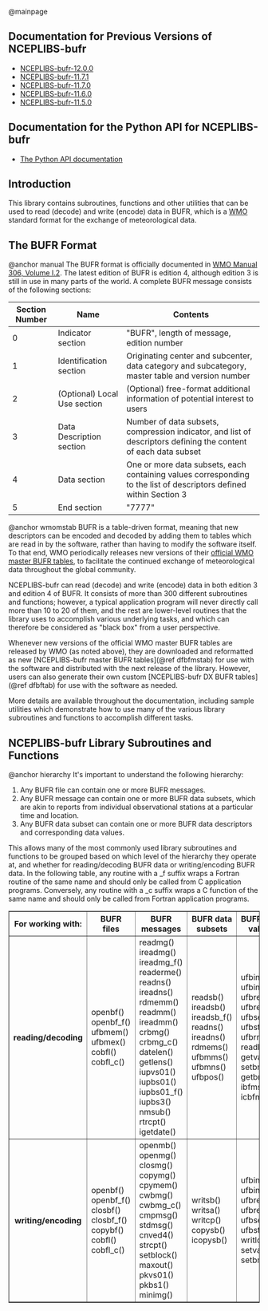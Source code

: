 @mainpage

## Documentation for Previous Versions of NCEPLIBS-bufr

* [NCEPLIBS-bufr-12.0.0](https://noaa-emc.github.io/NCEPLIBS-bufr/previous_versions/v12.0.0/index.html)
* [NCEPLIBS-bufr-11.7.1](https://noaa-emc.github.io/NCEPLIBS-bufr/previous_versions/v11.7.1/index.html)
* [NCEPLIBS-bufr-11.7.0](https://noaa-emc.github.io/NCEPLIBS-bufr/previous_versions/v11.7.0/index.html)
* [NCEPLIBS-bufr-11.6.0](https://noaa-emc.github.io/NCEPLIBS-bufr/previous_versions/v11.6.0/index.html)
* [NCEPLIBS-bufr-11.5.0](https://noaa-emc.github.io/NCEPLIBS-bufr/previous_versions/v11.5.0/index.html)

## Documentation for the Python API for NCEPLIBS-bufr

* [The Python API documentation](python/index.html)

## Introduction

This library contains subroutines, functions and other utilities that
can be used to read (decode) and write (encode) data in BUFR, which is
a [WMO](https://public.wmo.int) standard format for the exchange of
meteorological data.

## The BUFR Format

@anchor manual
The BUFR format is officially documented in [WMO Manual 306, Volume I.2](https://library.wmo.int/index.php?lvl=notice_display&id=10684#.X68yu8hKiUn).
The latest edition of BUFR is edition 4, although edition 3 is still
in use in many parts of the world.  A complete BUFR message consists
of the following sections:

| Section Number | Name | Contents |
| -------------- | ---- | -------- |
| 0 | Indicator section | "BUFR", length of message, edition number |
| 1 | Identification section | Originating center and subcenter, data category and subcategory, master table and version number |
| 2 | (Optional) Local Use section | (Optional) free-format additional information of potential interest to users | 
| 3 | Data Description section | Number of data subsets, compression indicator, and list of descriptors defining the content of each data subset |
| 4 | Data section | One or more data subsets, each containing values corresponding to the list of descriptors defined within Section 3 |
| 5 | End section | "7777" |

@anchor wmomstab
BUFR is a table-driven format, meaning that new descriptors can be
encoded and decoded by adding them to tables which are read in by the
software, rather than having to modify the software itself. To that
end, WMO periodically releases new versions of their
[official WMO master BUFR tables](https://community.wmo.int/activity-areas/wmo-codes/manual-codes/latest-version),
to facilitate the continued exchange of meteorological data throughout
the global community.

NCEPLIBS-bufr can read (decode) and write (encode) data in both
edition 3 and edition 4 of BUFR. It consists of more than 300
different subroutines and functions; however, a typical application
program will never directly call more than 10 to 20 of them, and the
rest are lower-level routines that the library uses to accomplish
various underlying tasks, and which can therefore be considered as
"black box" from a user perspective.

Whenever new versions of the official WMO master BUFR tables are
released by WMO (as noted above), they are downloaded and reformatted
as new [NCEPLIBS-bufr master BUFR tables](@ref dfbfmstab) for use with
the software and distributed with the next release of the
library. However, users can also generate their own custom
[NCEPLIBS-bufr DX BUFR tables](@ref dfbftab) for use with the software
as needed.

More details are available throughout the documentation, including
sample utilities which demonstrate how to use many of the various
library subroutines and functions to accomplish different tasks.

## NCEPLIBS-bufr Library Subroutines and Functions

@anchor hierarchy
It's important to understand the following hierarchy:

1. Any BUFR file can contain one or more BUFR messages.
2. Any BUFR message can contain one or more BUFR data subsets, which are akin to reports from individual
observational stations at a particular time and location.
3. Any BUFR data subset can contain one or more BUFR data descriptors and corresponding data values.

This allows many of the most commonly used library subroutines and
functions to be grouped based on which level of the hierarchy they
operate at, and whether for reading/decoding BUFR data or
writing/encoding BUFR data.  In the following table, any routine with
a _f suffix wraps a Fortran routine of the same name and should only
be called from C application programs.  Conversely, any routine with
a _c suffix wraps a C function of the same name and should only be
called from Fortran application programs.

<table border>
<tr>
  <th>For working with:</th>
  <th>BUFR files</th>
  <th>BUFR messages</th>
  <th>BUFR data subsets</th>
  <th>BUFR data values</th>
</tr>
<tr>
  <th>reading/decoding</th>
  <td>openbf() openbf_f() ufbmem() ufbmex() cobfl() cobfl_c()</td>
  <td>readmg() ireadmg() ireadmg_f() readerme() readns() ireadns() rdmemm() readmm() ireadmm() crbmg() crbmg_c() datelen() getlens() iupvs01() iupbs01() iupbs01_f() iupbs3() nmsub() rtrcpt() igetdate()</td>
  <td>readsb() ireadsb() ireadsb_f() readns() ireadns() rdmems() ufbmms() ufbmns() ufbpos()</td>
  <td>ufbint() ufbint_f() ufbrep() ufbrep_f() ufbseq() ufbstp() ufbrms() readlc() getvalnb() setbmiss() getbmiss() ibfms() icbfms()</td>
</tr>
<tr>
  <th>writing/encoding</th>
  <td>openbf() openbf_f() closbf() closbf_f() copybf() cobfl() cobfl_c()</td>
  <td>openmb() openmg() closmg() copymg() cpymem() cwbmg() cwbmg_c() cmpmsg() stdmsg() cnved4() strcpt() setblock() maxout() pkvs01() pkbs1() minimg()</td>
  <td>writsb() writsa() writcp() copysb() icopysb()</td>
  <td>ufbint() ufbint_f() ufbrep() ufbrep_f() ufbseq() ufbstp() writlc() setvalnb() setbmiss()</td>
</tr>
</table>
